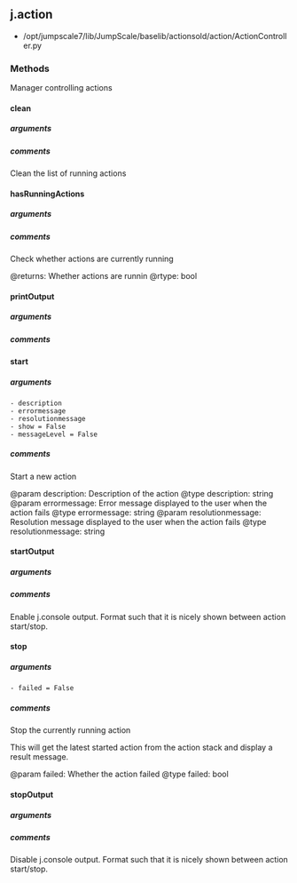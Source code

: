 ## j.action

- /opt/jumpscale7/lib/JumpScale/baselib/actionsold/action/ActionController.py

### Methods

Manager controlling actions

#### clean 
##### arguments

##### comments

Clean the list of running actions

#### hasRunningActions 
##### arguments

##### comments

Check whether actions are currently running

@returns: Whether actions are runnin
@rtype: bool

#### printOutput 
##### arguments

##### comments

#### start 
##### arguments

    - description
    - errormessage
    - resolutionmessage
    - show = False
    - messageLevel = False

##### comments

Start a new action

@param description: Description of the action
@type description: string
@param errormessage: Error message displayed to the user when the action
                     fails
@type errormessage: string
@param resolutionmessage: Resolution message displayed to the user when
                          the action fails
@type resolutionmessage: string

#### startOutput 
##### arguments

##### comments

Enable j.console output. Format such that it is nicely shown between action start/stop.

#### stop 
##### arguments

    - failed = False

##### comments

Stop the currently running action

This will get the latest started action from the action stack and
display a result message.

@param failed: Whether the action failed
@type failed: bool

#### stopOutput 
##### arguments

##### comments

Disable j.console output. Format such that it is nicely shown between action start/stop.

